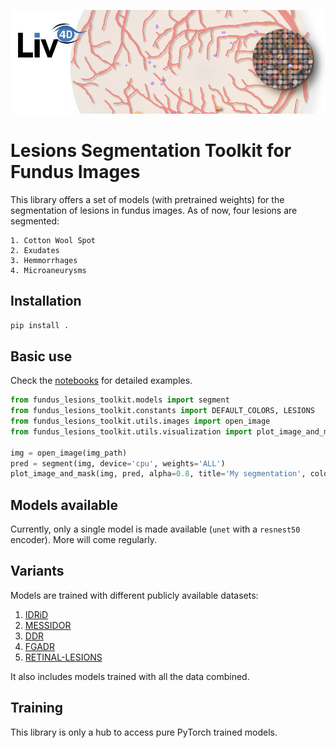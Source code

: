 <p align="center">
    <img src="imgs/header.png" width="800px"/>
</p>


# Lesions Segmentation Toolkit for Fundus Images

This library offers a set of models (with pretrained weights) for the segmentation of lesions in fundus images.
As of now, four lesions are segmented:

    1. Cotton Wool Spot
    2. Exudates
    3. Hemmorrhages
    4. Microaneurysms

## Installation

```bash
pip install .
```



## Basic use

Check the [notebooks](notebooks/) for detailed examples.

```python
from fundus_lesions_toolkit.models import segment
from fundus_lesions_toolkit.constants import DEFAULT_COLORS, LESIONS
from fundus_lesions_toolkit.utils.images import open_image
from fundus_lesions_toolkit.utils.visualization import plot_image_and_mask

img = open_image(img_path)
pred = segment(img, device='cpu', weights='ALL')
plot_image_and_mask(img, pred, alpha=0.8, title='My segmentation', colors=DEFAULT_COLORS, labels=LESIONS)
```

## Models available

Currently, only a single model is made available (`unet` with a `resnest50` encoder). More will come regularly.

## Variants

Models are trained with different publicly available datasets:
1. [IDRiD](https://ieee-dataport.org/open-access/indian-diabetic-retinopathy-image-dataset-idrid)
2. [MESSIDOR](https://www.adcis.net/fr/logiciels-tiers/messidor-fr/)
3. [DDR](https://github.com/nkicsl/DDR-dataset)
4. [FGADR](https://csyizhou.github.io/FGADR/)
5. [RETINAL-LESIONS](https://github.com/WeiQijie/retinal-lesions)

It also includes models trained with all the data combined.


## Training

This library is only a hub to access pure PyTorch trained models. 